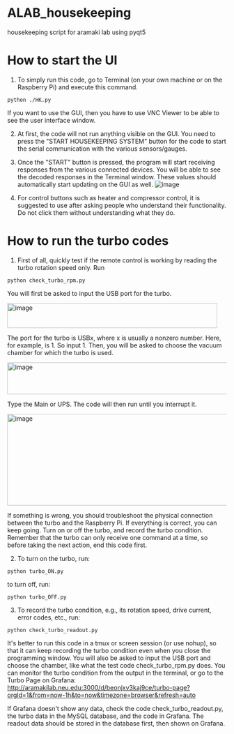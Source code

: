 # ALAB_housekeeping
housekeeping script for aramaki lab using pyqt5

# How to start the UI
1. To simply run this code, go to Terminal (on your own machine or on the Raspberry Pi) and execute this command.
```
python ./HK.py
```
   If you want to use the GUI, then you have to use VNC Viewer to be able to see the user interface window.

2. At first, the code will not run anything visible on the GUI. You need to press the "START HOUSEKEEPING SYSTEM" button for the code to start the serial communication with the various sensors/gauges.

3. Once the "START" button is pressed, the program will start receiving responses from the various connected devices. You will be able to see the decoded responses in the Terminal window. These values should automatically start updating on the GUI as well.
![image](https://github.com/Eclipsedclaw/ALAB_housekeeping/assets/37788723/815f612c-d92f-4d13-b5b4-86addbbd6914)

4. For control buttons such as heater and compressor control, it is suggested to use after asking people who understand their functionality. Do not click them without understanding what they do.


# How to run the turbo codes
1. First of all, quickly test if the remote control is working by reading the turbo rotation speed only. Run
```
python check_turbo_rpm.py
```
You will first be asked to input the USB port for the turbo.

<img width="482" height="57" alt="image" src="https://github.com/user-attachments/assets/bbd72ea7-818b-4338-b646-9da458254718" />

The port for the turbo is USBx, where x is usually a nonzero number. Here, for example, is 1. So input 1.
Then, you will be asked to choose the vacuum chamber for which the turbo is used.

<img width="520" height="73" alt="image" src="https://github.com/user-attachments/assets/57ca81de-ecaf-4b47-9cb1-7019c2caeda0" />

Type the Main or UPS. The code will then run until you interrupt it.

<img width="532" height="210" alt="image" src="https://github.com/user-attachments/assets/54f4d23f-ab6f-4649-9d7c-94fde1f98547" />

If something is wrong, you should troubleshoot the physical connection between the turbo and the Raspberry Pi. If everything is correct, you can keep going. Turn on or off the turbo, and record the turbo condition. Remember that the turbo can only receive one command at a time, so before taking the next action, end this code first.

2. To turn on the turbo, run:
```
python turbo_ON.py
```
to turn off, run:
```
python turbo_OFF.py
```

3. To record the turbo condition, e.g., its rotation speed, drive current, error codes, etc., run:
```
python check_turbo_readout.py
```
It's better to run this code in a tmux or screen session (or use nohup), so that it can keep recording the turbo condition even when you close the programming window. You will also be asked to input the USB port and choose the chamber, like what the test code check_turbo_rpm.py does.
You can monitor the turbo condition from the output in the terminal, or go to the Turbo Page on Grafana:
http://aramakilab.neu.edu:3000/d/beonjxv3kaj9ce/turbo-page?orgId=1&from=now-1h&to=now&timezone=browser&refresh=auto

If Grafana doesn't show any data, check the code check_turbo_readout.py, the turbo data in the MySQL database, and the code in Grafana. The readout data should be stored in the database first, then shown on Grafana.

